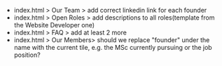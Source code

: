 - index.html > Our Team > add correct linkedin link for each founder
- index.html > Open Roles > add descriptions to all roles(template from the Website Developer one)
- index.html > FAQ > add at least 2 more
- index.html > Our Members> should we replace "founder" under the name with the current tile, e.g. the MSc currently pursuing or the job position?
